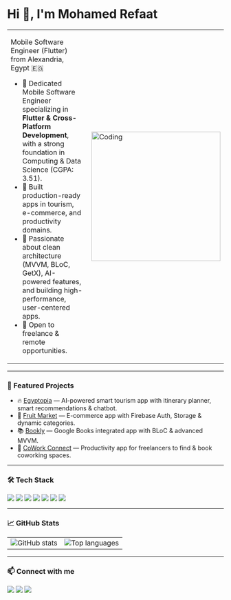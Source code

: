 <h1 align="left">Hi 👋, I'm Mohamed Refaat</h1>
<table>
<tr>
<td width="60%">
  
Mobile Software Engineer (Flutter) from Alexandria, Egypt 🇪🇬

- 🎯 Dedicated Mobile Software Engineer specializing in **Flutter & Cross-Platform Development**, with a strong foundation in Computing & Data Science (CGPA: 3.51).
- 🚀 Built production-ready apps in tourism, e-commerce, and productivity domains.
- 🧭 Passionate about clean architecture (MVVM, BLoC, GetX), AI-powered features, and building high-performance, user-centered apps.
- 📌 Open to freelance & remote opportunities.

</td>
<td>
<img align="right" alt="Coding" width="300" src="https://media.giphy.com/media/qgQUggAC3Pfv687qPC/giphy.gif">
</td>
</tr>
</table>

---

### 🌟 Featured Projects
- 🔥 [Egyptopia](https://github.com/Mo7medRef3t/Egyptopia) — AI-powered smart tourism app with itinerary planner, smart recommendations & chatbot.
- 🛒 [Fruit Market](https://github.com/Mo7medRef3t/fruits_market) — E-commerce app with Firebase Auth, Storage & dynamic categories.
- 📚 [Bookly](https://github.com/Mo7medRef3t/bookly) — Google Books integrated app with BLoC & advanced MVVM.
- 🏢 [CoWork Connect](https://github.com/Mo7medRef3t/cowork-connect) — Productivity app for freelancers to find & book coworking spaces.

---

### 🛠 Tech Stack
<p align="left">
  <img src="https://img.shields.io/badge/Flutter-02569B?style=flat&logo=flutter&logoColor=white"/>
  <img src="https://img.shields.io/badge/Dart-0175C2?style=flat&logo=dart&logoColor=white"/>
  <img src="https://img.shields.io/badge/Firebase-FFCA28?style=flat&logo=firebase&logoColor=white"/>
  <img src="https://img.shields.io/badge/GetX-ffcd00?style=flat&logo=flutter&logoColor=black"/>
  <img src="https://img.shields.io/badge/BLoC-00599C?style=flat&logo=flutter&logoColor=white"/>
  <img src="https://img.shields.io/badge/REST%20APIs-ff9800?style=flat&logo=postman&logoColor=white"/>
  <img src="https://img.shields.io/badge/Django%20APIs-092E20?style=flat&logo=django&logoColor=white"/>
</p>

---

### 📈 GitHub Stats
<table>
<tr>
<td>
<img src="https://github-readme-stats.vercel.app/api?username=Mo7medRef3t&show_icons=true&theme=radical" alt="GitHub stats"/>
</td>
<td>
<img src="https://github-readme-stats.vercel.app/api/top-langs/?username=Mo7medRef3t&layout=compact&theme=radical" alt="Top languages"/>
</td>
</tr>
</table>

---

### 📫 Connect with me
<p align="left">
  <a href="https://linkedin.com/in/mohamed-refaat-86baa4246" target="blank"><img align="center" src="https://img.icons8.com/color/48/000000/linkedin.png"/></a>
  <a href="https://github.com/Mo7medRef3t" target="blank"><img align="center" src="https://img.icons8.com/material-outlined/48/000000/github.png"/></a>
  <a href="mailto:mr6737835@gmail.com" target="blank"><img align="center" src="https://img.icons8.com/color/48/000000/gmail.png"/></a>
</p>
